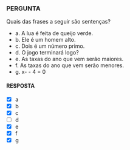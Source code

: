 ### PERGUNTA

Quais das frases a seguir são sentenças?
- a. A lua é feita de queijo verde.
- b. Ele é um homem alto.
- c. Dois é um número primo.
- d. O jogo terminará logo?
- e. As taxas do ano que vem serão maiores.
- f. As taxas do ano que vem serão menores.
- g. x- - 4 = 0

#### RESPOSTA

- [X] a
- [X] b
- [X] c
- [ ] d
- [X] e
- [X] f
- [X] g
